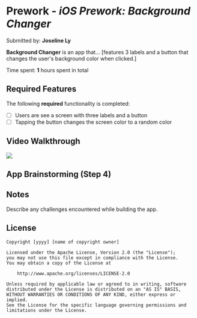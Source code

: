 # Prework - *iOS Prework: Background Changer*

Submitted by: **Joseline Ly**

**Background Changer** is an app that... [features 3 labels and a button that changes the user's background color when clicked.] 

Time spent: **1** hours spent in total

## Required Features

The following **required** functionality is completed:

- [ ] Users are see a screen with three labels and a button
- [ ] Tapping the button changes the screen color to a random color
 
## Video Walkthrough

<div>
    <a href="https://www.loom.com/share/4564c6bda0d74e988816e99ee4cca34f">
    </a>
    <a href="https://www.loom.com/share/4564c6bda0d74e988816e99ee4cca34f">
      <img style="max-width:300px;" src="https://cdn.loom.com/sessions/thumbnails/4564c6bda0d74e988816e99ee4cca34f-258e19f2b6615917-full-play.gif">
    </a>
</div>

## App Brainstorming (Step 4)

## Notes

Describe any challenges encountered while building the app.

## License

    Copyright [yyyy] [name of copyright owner]

    Licensed under the Apache License, Version 2.0 (the "License");
    you may not use this file except in compliance with the License.
    You may obtain a copy of the License at

        http://www.apache.org/licenses/LICENSE-2.0

    Unless required by applicable law or agreed to in writing, software
    distributed under the License is distributed on an "AS IS" BASIS,
    WITHOUT WARRANTIES OR CONDITIONS OF ANY KIND, either express or implied.
    See the License for the specific language governing permissions and
    limitations under the License.
